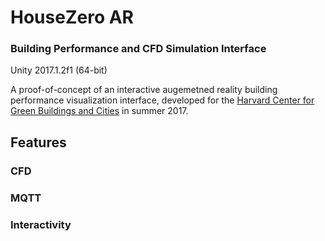 # HouseZero AR
### Building Performance and CFD Simulation Interface
Unity 2017.1.2f1 (64-bit)

A proof-of-concept of an interactive augemetned reality building performance visualization interface, developed for the [Harvard Center for Green Buildings and Cities](http://harvardcgbc.org/) in summer 2017.


## Features

### CFD

### MQTT

### Interactivity
